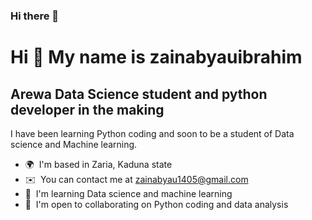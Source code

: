 ### Hi there 👋
Hi 👋 My name is zainabyauibrahim
=================================

Arewa Data Science student and python developer in the making
-------------------------------------------------------------

I have been learning Python coding and soon to be a student of Data science and Machine learning.

*   🌍  I'm based in Zaria, Kaduna state
*   ✉️  You can contact me at [zainabyau1405@gmail.com](mailto:zainabyau1405@gmail.com)
*   🧠  I'm learning Data science and machine learning
*   🤝  I'm open to collaborating on Python coding and data analysis
<!--
**zainabyauibrahim/zainabyauibrahim** is a ✨ _special_ ✨ repository because its `README.md` (this file) appears on your GitHub profile.

Here are some ideas to get you started:

- 🔭 I’m currently working on ...
- 🌱 I’m currently learning ...
- 👯 I’m looking to collaborate on ...
- 🤔 I’m looking for help with ...
- 💬 Ask me about ...
- 📫 How to reach me: ...
- 😄 Pronouns: ...
- ⚡ Fun fact: ...
-->
